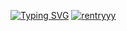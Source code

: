 [![Typing SVG](https://readme-typing-svg.demolab.com/?lines=click+on+zima+:3;me+btw)](https://git.io/typing-svg)
[![rentryyy](https://files.catbox.moe/9r3jqe.png)](https://rentry.co/enc)
